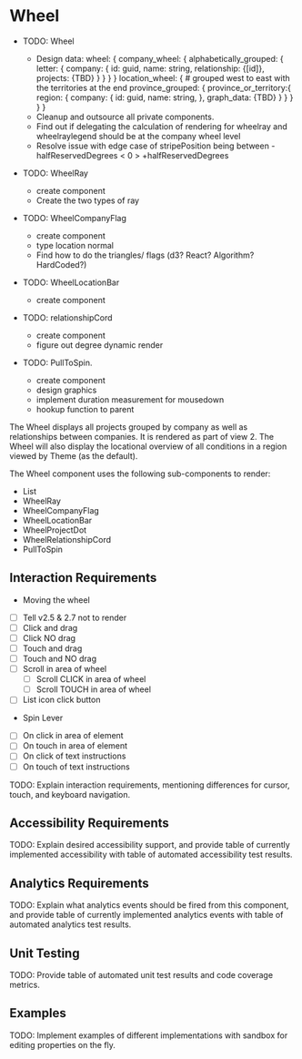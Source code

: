 # Wheel

* TODO: Wheel
  * Design data:
    wheel: {
      company_wheel: {
        alphabetically_grouped: {
          letter: {
            company: {
              id: guid,
              name: string,
              relationship: {[id]},
              projects: {TBD}
            }
          }
        }
      }
      location_wheel: {
        # grouped west to east with the territories at the end
        province_grouped: {
          province_or_territory:{
            region: {
              company: {
                id: guid,
                name: string,
              },
              graph_data: {TBD}
            }
          }
        }
      }
    } 
  * Cleanup and outsource all private components.
  * Find out if delegating the calculation of rendering for wheelray and wheelraylegend should be at the company wheel level 
  * Resolve issue with edge case of stripePosition being between -halfReservedDegrees < 0 > +halfReservedDegrees
  
* TODO: WheelRay
  * create component
  * Create the two types of ray

* TODO: WheelCompanyFlag
  * create component
  * type location normal
  * Find how to do the triangles/ flags (d3? React? Algorithm? HardCoded?) 

* TODO: WheelLocationBar
  * create component

* TODO: relationshipCord
  * create component
  * figure out degree dynamic render

* TODO: PullToSpin.
  * create component
  * design graphics
  * implement duration measurement for mousedown  
  * hookup function to parent

The Wheel displays all projects grouped by company as well as relationships between companies.
It is rendered as part of view 2. The Wheel will also display the locational overview of all
conditions in a region viewed by Theme (as the default).

The Wheel component uses the following sub-components to render:
* List 
* WheelRay
* WheelCompanyFlag
* WheelLocationBar
* WheelProjectDot
* WheelRelationshipCord
* PullToSpin 

## Interaction Requirements
* Moving the wheel
 * [ ] Tell v2.5 & 2.7 not to render
 * [ ] Click and drag
 * [ ] Click NO drag
 * [ ] Touch and drag
 * [ ] Touch and NO drag
 * [ ] Scroll in area of wheel
   * [ ] Scroll CLICK in area of wheel
   * [ ] Scroll TOUCH in area of wheel
 * [ ] List icon click button

* Spin Lever
 * [ ] On click in area of element 
 * [ ] On touch in area of element 
 * [ ] On click of text instructions
 * [ ] On touch of text instructions

TODO: Explain interaction requirements, mentioning differences for cursor, touch,
and keyboard navigation.

## Accessibility Requirements

TODO: Explain desired accessibility support, and provide table of currently
implemented accessibility with table of automated accessibility test results.

## Analytics Requirements

TODO: Explain what analytics events should be fired from this component, and
provide table of currently implemented analytics events with table of automated
analytics test results.

## Unit Testing

TODO: Provide table of automated unit test results and code coverage metrics.

## Examples

TODO: Implement examples of different implementations with sandbox for editing
properties on the fly.
